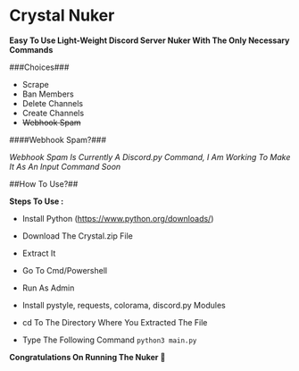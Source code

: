 # Crystal Nuker

**Easy To Use Light-Weight Discord Server Nuker With The Only Necessary Commands**

###Choices###
- Scrape
- Ban Members
- Delete Channels
- Create Channels
- ~~Webhook Spam~~

####Webhook Spam?###

*Webhook Spam Is Currently A Discord.py Command, I Am Working To Make It As An Input Command Soon*


##How To Use?##

**Steps To Use :**

- Install Python (https://www.python.org/downloads/)
- Download The Crystal.zip File
- Extract It
- Go To Cmd/Powershell
- Run As Admin
- Install pystyle, requests, colorama, discord.py Modules
- cd To The Directory Where You Extracted The File

- Type The Following Command
`python3 main.py`


**Congratulations On Running The Nuker 👏**
